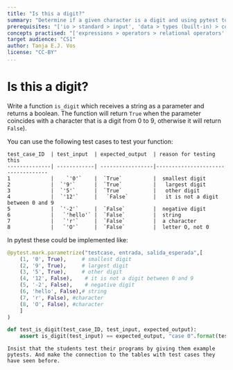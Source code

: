 ```yaml
---
title: "Is this a digit?"
summary: "Determine if a given character is a digit and using pytest to test it."
prerequisites: "['io > standard > input', 'data > types (built-in) > composite > sequences > strings', 'imperative programming > variables']"
concepts practised: "['expressions > operators > relational operators', 'control flow > conditionals', 'data > types (built-in) > primitive > boolean']"
target audience: "CS1"
author: Tanja E.J. Vos
license: "CC-BY"
...
```


# Is this a digit?

Write a function `is_digit` which receives a string as a
parameter and returns a boolean. The function will return `True`
when the parameter coincides with a character that is a digit from 0 to 9, otherwise it will return
`False`).

You can use the following test cases to test your function:

    test_case_ID  | test_input  | expected_output  | reason for testing this
    --------------| ------------| -----------------|-----------------------------------
    1             |    `'0'`    |  `True`          |  smallest digit
    2             |  `'9'`      |  `True`          |   largest digit
    3             |  `'5'`      |  `True`          |   other digit
    4             |  `'12'`     |   `False`        |   it is not a digit between 0 and 9
    5             |  `'-2'`     |  `False`         |  negative digit
    6             |   `'hello'` |  `False`         |  string
    7             |   `'r'`     |  `False`         |  a character
    8             |   `'O'`     |  `False`         |  letter O, not 0

In pytest these could be implemented like:

```python
@pytest.mark.parametrize("testcase, entrada, salida_esperada",[
    (1, '0', True),     # smallest digit
    (2, '9', True),     # largest digit
    (3, '5', True),     # other digit
    (4, '12', False),    # it is not a digit between 0 and 9 
    (5, '-2', False),    # negative digit
    (6, 'hello', False),# string
    (7, 'r', False), #character
    (8, 'O', False), #character
    ]
)

def test_is_digit(test_case_ID, test_input, expected_output): 
    assert is_digit(test_input) == expected_output, "case 0".format(test_case_ID)
```

```testruntile
Insist that the students test their programs by giving them example
pytests. And make the connection to the tables with test cases they
have seen before.
```  
